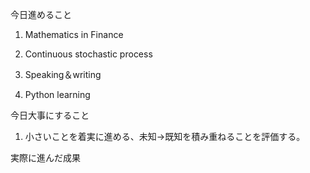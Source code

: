 

今日進めること

1. Mathematics in Finance

2. Continuous stochastic process

3. Speaking＆writing 

4. Python learning

今日大事にすること

1. 小さいことを着実に進める、未知→既知を積み重ねることを評価する。

実際に進んだ成果



